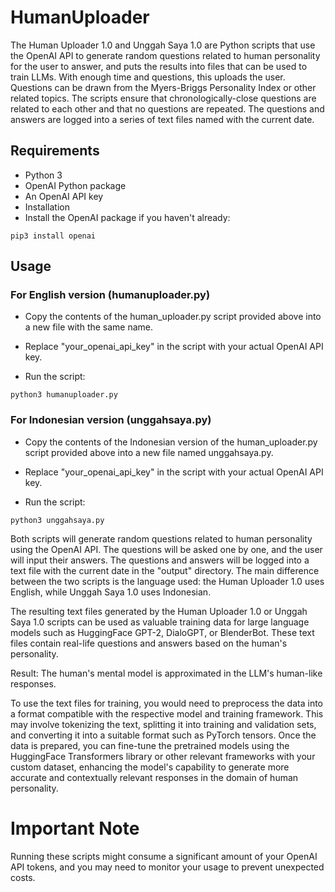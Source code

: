 # HumanUploader
The Human Uploader 1.0 and Unggah Saya 1.0 are Python scripts that use the OpenAI API to generate random questions related to human personality for the user to answer, and puts the results into files that can be used to train LLMs. With enough time and questions, this uploads the user. Questions can be drawn from the Myers-Briggs Personality Index or other related topics. The scripts ensure that chronologically-close questions are related to each other and that no questions are repeated. The questions and answers are logged into a series of text files named with the current date.

## Requirements
- Python 3
- OpenAI Python package
- An OpenAI API key
- Installation
- Install the OpenAI package if you haven't already:

```
pip3 install openai
```

## Usage
### For English version (humanuploader.py)

- Copy the contents of the human_uploader.py script provided above into a new file with the same name.

- Replace "your_openai_api_key" in the script with your actual OpenAI API key.

- Run the script:

```
python3 humanuploader.py
```

### For Indonesian version (unggahsaya.py)
- Copy the contents of the Indonesian version of the human_uploader.py script provided above into a new file named unggahsaya.py.

- Replace "your_openai_api_key" in the script with your actual OpenAI API key.

- Run the script:

```
python3 unggahsaya.py
```

Both scripts will generate random questions related to human personality using the OpenAI API. The questions will be asked one by one, and the user will input their answers. The questions and answers will be logged into a text file with the current date in the "output" directory. The main difference between the two scripts is the language used: the Human Uploader 1.0 uses English, while Unggah Saya 1.0 uses Indonesian.

The resulting text files generated by the Human Uploader 1.0 or Unggah Saya 1.0 scripts can be used as valuable training data for large language models such as HuggingFace GPT-2, DialoGPT, or BlenderBot. These text files contain real-life questions and answers based on the human's personality.

Result: The human's mental model is approximated in the LLM's human-like responses. 

To use the text files for training, you would need to preprocess the data into a format compatible with the respective model and training framework. This may involve tokenizing the text, splitting it into training and validation sets, and converting it into a suitable format such as PyTorch tensors. Once the data is prepared, you can fine-tune the pretrained models using the HuggingFace Transformers library or other relevant frameworks with your custom dataset, enhancing the model's capability to generate more accurate and contextually relevant responses in the domain of human personality.

# Important Note
Running these scripts might consume a significant amount of your OpenAI API tokens, and you may need to monitor your usage to prevent unexpected costs.
